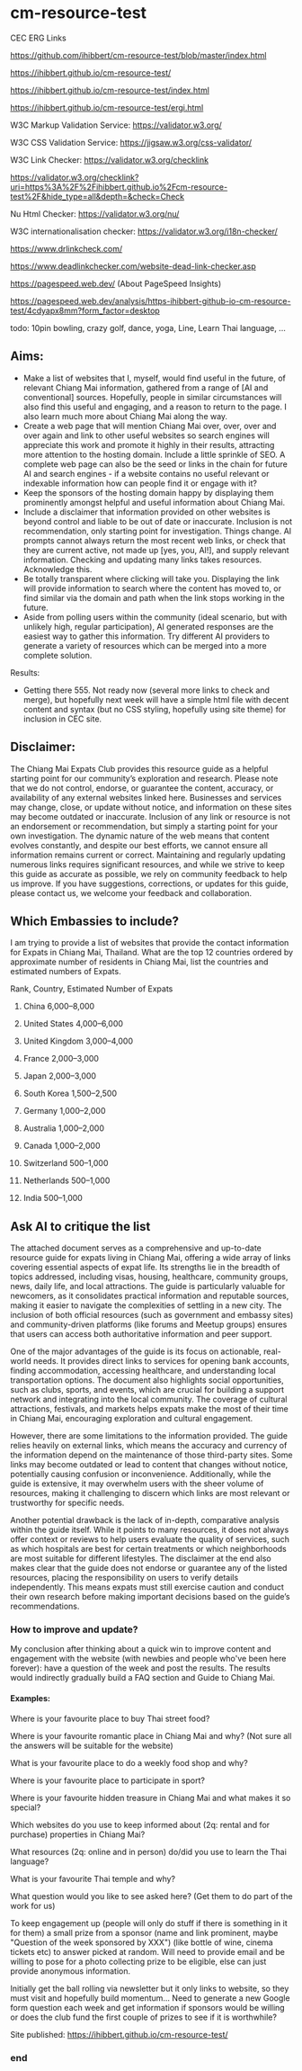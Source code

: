# cm-resource-test
CEC ERG Links

https://github.com/ihibbert/cm-resource-test/blob/master/index.html



https://ihibbert.github.io/cm-resource-test/

https://ihibbert.github.io/cm-resource-test/index.html

https://ihibbert.github.io/cm-resource-test/ergi.html


W3C Markup Validation Service: https://validator.w3.org/

W3C CSS Validation Service: https://jigsaw.w3.org/css-validator/

W3C Link Checker: https://validator.w3.org/checklink

https://validator.w3.org/checklink?uri=https%3A%2F%2Fihibbert.github.io%2Fcm-resource-test%2F&hide_type=all&depth=&check=Check


Nu Html Checker: https://validator.w3.org/nu/ 

W3C internationalisation checker: https://validator.w3.org/i18n-checker/


https://www.drlinkcheck.com/

https://www.deadlinkchecker.com/website-dead-link-checker.asp

https://pagespeed.web.dev/  (About PageSpeed Insights) 

https://pagespeed.web.dev/analysis/https-ihibbert-github-io-cm-resource-test/4cdyapx8mm?form_factor=desktop


todo: 10pin bowling, crazy golf, dance, yoga, Line, Learn Thai language, ...

## Aims:

* Make a list of websites that I, myself, would find useful in the future, of relevant Chiang Mai information, gathered from a range of [AI and conventional] sources. Hopefully, people in similar circumstances will also find this useful and engaging, and a reason to return to the page. I also learn much more about Chiang Mai along the way. 
* Create a web page that will mention Chiang Mai over, over, over and over again and link to other useful websites so search engines will appreciate this work and promote it highly in their results, attracting more attention to the hosting domain. Include a little sprinkle of SEO. A complete web page can also be the seed or links in the chain for future AI and search engines - if a website contains no useful relevant or indexable information how can people find it or engage with it?
* Keep the sponsors of the hosting domain happy by displaying them prominently amongst helpful and useful information about Chiang Mai. 
* Include a disclaimer that information provided on other websites is beyond control and liable to be out of date or inaccurate. Inclusion is not recommendation, only starting point for investigation. Things change. AI prompts cannot always return the most recent web links, or check that they are current active, not made up [yes, you, AI!], and supply relevant information. Checking and updating many links takes resources. Acknowledge this. 
* Be totally transparent where clicking will take you. Displaying the link will provide information to search where the content has moved to, or find similar via the domain and path when the link stops working in the future. 
* Aside from polling users within the community (ideal scenario, but with unlikely high, regular participation), AI generated responses are the easiest way to gather this information. Try different AI providers to generate a variety of resources which can be merged into a more complete solution. 

Results:
* Getting there 555. Not ready now (several more links to check and merge), but hopefully next week will have a simple html file with decent content and syntax (but no CSS styling, hopefully using site theme) for inclusion in CEC site. 

## Disclaimer:

The Chiang Mai Expats Club provides this resource guide as a helpful starting point for our community’s exploration and research. Please note that we do not control, endorse, or guarantee the content, accuracy, or availability of any external websites linked here. Businesses and services may change, close, or update without notice, and information on these sites may become outdated or inaccurate.
Inclusion of any link or resource is not an endorsement or recommendation, but simply a starting point for your own investigation. The dynamic nature of the web means that content evolves constantly, and despite our best efforts, we cannot ensure all information remains current or correct. Maintaining and regularly updating numerous links requires significant resources, and while we strive to keep this guide as accurate as possible, we rely on community feedback to help us improve.
If you have suggestions, corrections, or updates for this guide, please contact us, we welcome your feedback and collaboration.

## Which Embassies to include? 

I am trying to provide a list of websites that provide the contact information for Expats in Chiang Mai, Thailand. What are the top 12 countries ordered by approximate number of residents in Chiang Mai, list the countries and estimated numbers of Expats. 

Rank, Country, Estimated Number of Expats

1. 	China	6,000–8,000

2. 	United States	4,000–6,000

3. 	United Kingdom	3,000–4,000

4. 	France	2,000–3,000

5. Japan	2,000–3,000

6. 	South Korea	1,500–2,500

7. 	Germany	1,000–2,000

8. 	Australia	1,000–2,000

9. 	Canada	1,000–2,000

10. Switzerland	500–1,000

11. Netherlands	500–1,000

12. India	500–1,000


## Ask AI to critique the list

The attached document serves as a comprehensive and up-to-date resource guide for expats living in Chiang Mai, offering a wide array of links covering essential aspects of expat life. Its strengths lie in the breadth of topics addressed, including visas, housing, healthcare, community groups, news, daily life, and local attractions. The guide is particularly valuable for newcomers, as it consolidates practical information and reputable sources, making it easier to navigate the complexities of settling in a new city. The inclusion of both official resources (such as government and embassy sites) and community-driven platforms (like forums and Meetup groups) ensures that users can access both authoritative information and peer support.

One of the major advantages of the guide is its focus on actionable, real-world needs. It provides direct links to services for opening bank accounts, finding accommodation, accessing healthcare, and understanding local transportation options. The document also highlights social opportunities, such as clubs, sports, and events, which are crucial for building a support network and integrating into the local community. The coverage of cultural attractions, festivals, and markets helps expats make the most of their time in Chiang Mai, encouraging exploration and cultural engagement.

However, there are some limitations to the information provided. The guide relies heavily on external links, which means the accuracy and currency of the information depend on the maintenance of those third-party sites. Some links may become outdated or lead to content that changes without notice, potentially causing confusion or inconvenience. Additionally, while the guide is extensive, it may overwhelm users with the sheer volume of resources, making it challenging to discern which links are most relevant or trustworthy for specific needs.

Another potential drawback is the lack of in-depth, comparative analysis within the guide itself. While it points to many resources, it does not always offer context or reviews to help users evaluate the quality of services, such as which hospitals are best for certain treatments or which neighborhoods are most suitable for different lifestyles. The disclaimer at the end also makes clear that the guide does not endorse or guarantee any of the listed resources, placing the responsibility on users to verify details independently. This means expats must still exercise caution and conduct their own research before making important decisions based on the guide’s recommendations.

### How to improve and update? 

My conclusion after thinking about a quick win to improve content and engagement with the website (with newbies and people who've been here forever): have a question of the week and post the results. 
The results would indirectly gradually build a FAQ section and Guide to Chiang Mai.

#### Examples:

Where is your favourite place to buy Thai street food?

Where is your favourite romantic place in Chiang Mai and why? (Not sure all the answers will be suitable for the website)

What is your favourite place to do a weekly food shop and why?

Where is your favourite place to participate in sport?

Where is your favourite hidden treasure in Chiang Mai and what makes it so special?

Which websites do you use to keep informed about (2q: rental and for purchase) properties in Chiang Mai?

What resources (2q: online and in person) do/did you use to learn the Thai language?

What is your favourite Thai temple and why?

What question would you like to see asked here? (Get them to do part of the work for us)

To keep engagement up (people will only do stuff if there is something in it for them) a small prize from a sponsor (name and link prominent, maybe "Question of the week sponsored by XXX") (like bottle of wine, cinema tickets etc) to answer picked at random. Will need to provide email and be willing to pose for a photo collecting prize to be eligible, else can just provide anonymous information.

Initially get the ball rolling via newsletter but it only links to website, so they must visit and hopefully build momentum...
Need to generate a new Google form question each week and get information if sponsors would be willing or does the club fund the first couple of prizes to see if it is worthwhile?



Site published: https://ihibbert.github.io/cm-resource-test/

### end ###
